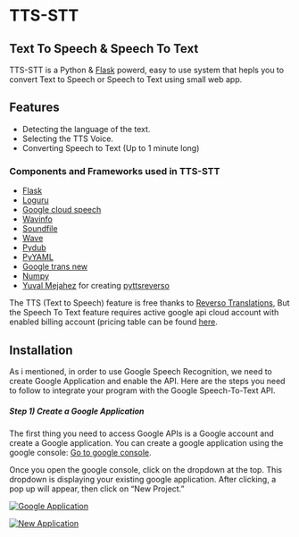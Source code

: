 # TTS-STT
## Text To Speech & Speech To Text

TTS-STT is a Python & [Flask](https://flask.palletsprojects.com/en/1.1.x/) powerd, easy to use system that hepls you to convert Text to Speech or Speech to Text using small web app.

## Features

- Detecting the language of the text.
- Selecting the TTS Voice.
- Converting Speech to Text (Up to 1 minute long)

### Components and Frameworks used in TTS-STT
* [Flask](https://flask.palletsprojects.com/en/1.1.x/)
* [Loguru](https://pypi.org/project/loguru/)
* [Google cloud speech](https://pypi.org/project/google-cloud-speech/)
* [Wavinfo ](https://pypi.org/project/wavinfo/)
* [Soundfile](https://pypi.org/project/SoundFile/)
* [Wave](https://pypi.org/project/Wave/)
* [Pydub](https://pypi.org/project/pydub/)
* [PyYAML](https://pypi.org/project/PyYAML/)
* [Google trans new](https://pypi.org/project/google-trans-new/)
* [Numpy](https://pypi.org/project/numpy/)
* [Yuval Mejahez](https://github.com/rt400) for creating [pyttsreverso](https://github.com/rt400/pyttsreverso)

 
The TTS (Text to Speech) feature is free thanks to [Reverso Translations](https://www.reverso.net),
But the Speech To Text feature requires active google api cloud account with enabled billing account (pricing table can be found [here](https://cloud.google.com/speech-to-text/pricing).

## Installation
As i mentioned, in order to use Google Speech Recognition, we need to create Google Application and enable the API. Here are the steps you need to follow to integrate your program with the Google Speech-To-Text API.

##### Step 1) Create a Google Application
The first thing you need to access Google APIs is a Google account and create a Google application. You can create a google application using the google console: [Go to google console](https://console.cloud.google.com/).

Once you open the google console, click on the dropdown at the top. This dropdown is displaying your existing google application. After clicking, a pop up will appear, then click on “New Project.”

[![Google Application](https://github.com/t0mer/tts-stt/blob/main/screenshots/google%20applications%20dashboard.png?raw=true "Google Application")](https://github.com/t0mer/tts-stt/blob/main/screenshots/google%20applications%20dashboard.png?raw=true "Google Application")

[![New Application](https://github.com/t0mer/tts-stt/blob/main/screenshots/new%20project.png?raw=true "New Application")](https://github.com/t0mer/tts-stt/blob/main/screenshots/new%20project.png?raw=true "New Application")


